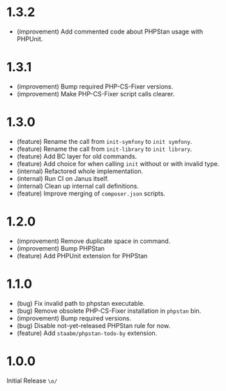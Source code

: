 1.3.2
=====

* (improvement) Add commented code about PHPStan usage with PHPUnit.


1.3.1
=====

* (improvement) Bump required PHP-CS-Fixer versions.
* (improvement) Make PHP-CS-Fixer script calls clearer.


1.3.0
=====

* (feature) Rename the call from `init-symfony` to `init symfony`.
* (feature) Rename the call from `init-library` to `init library`.
* (feature) Add BC layer for old commands.
* (feature) Add choice for when calling `init` without or with invalid type.
* (internal) Refactored whole implementation.
* (internal) Run CI on Janus itself.
* (internal) Clean up internal call definitions.
* (feature) Improve merging of `composer.json` scripts.


1.2.0
=====

* (improvement) Remove duplicate space in command.
* (improvement) Bump PHPStan 
* (feature) Add PHPUnit extension for PHPStan


1.1.0
=====

* (bug) Fix invalid path to phpstan executable.
* (bug) Remove obsolete PHP-CS-Fixer installation in `phpstan` bin.
* (improvement) Bump required versions.
* (bug) Disable not-yet-released PHPStan rule for now.
* (feature) Add `staabm/phpstan-todo-by` extension.
 

1.0.0
=====

Initial Release `\o/`

